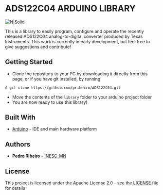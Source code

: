 # ADS122C04 ARDUINO LIBRARY

[![N|Solid](https://sites.google.com/site/inescmn/_/rsrc/1515405487198/config/customLogo.gif?revision=68)](http://inesc-mn.pt/)

This is a library to easily program, configure and operate the recently released ADS122C04 analog-to-digital converter produced by Texas Instruments. This work is currently in early development, but feel free to give suggestions and contribute!

## Getting Started
  - Clone the repository to your PC by downloading it directly from this page, or if you have git installed, by running:
  ```sh
$ git clone https://github.com/pribeiro/ADS122C04.git
```
  - Move the contents of the `library` folder to your arduino project folder
  - You are now ready to use this library!

## Built With

* [Arduino](https://www.arduino.cc/) - IDE and main hardware platform

## Authors

* **Pedro Ribeiro** - [INESC-MN](https://inesc-mn.pt)

## License

This project is licensed under the Apache License 2.0 - see the [LICENSE](LICENSE) file for details

